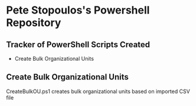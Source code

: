 # Pete Stopoulos's Powershell Repository

<h2> Tracker of PowerShell Scripts Created </h2> 
<ul> <li> Create Bulk Organizational Units </li> </ul>

<h2> Create Bulk Organizational Units</h2>
CreateBulkOU.ps1 creates bulk organizational units based on imported CSV file
